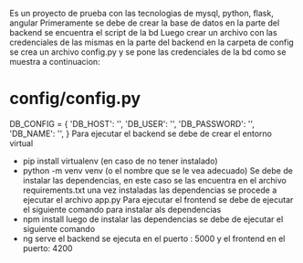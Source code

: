 Es un proyecto de prueba con las tecnologias de mysql, python, flask, angular
Primeramente se debe de crear la base de datos en la parte del backend se encuentra el script de la bd
Luego crear un archivo con las credenciales de las mismas en la parte del backend en la carpeta de config
se crea un archivo config.py y se pone las credenciales de la bd como se muestra a continuacion:
# config/config.py
DB_CONFIG = {
    'DB_HOST': '',
    'DB_USER': '',
    'DB_PASSWORD': '',
    'DB_NAME': '',
}
Para ejecutar el backend se debe de crear el entorno virtual
- pip install virtualenv (en caso de no tener instalado)
-  python -m venv venv (o el nombre que se le vea adecuado)
Se debe de instalar las dependencias, en este caso se las encuentra en el archivo requirements.txt
una vez instaladas las dependencias se procede a ejecutar el archivo app.py
Para ejecutar el frontend se debe de ejecutar el siguiente comando para instalar als dependencias
- npm install
  luego de instalar las dependencias se debe de ejecutar el siguiente comando
- ng serve
el backend se ejecuta en el puerto : 5000
y el frontend en el puerto: 4200
